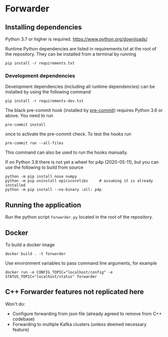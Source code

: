 
# Forwarder

## Installing dependencies

Python 3.7 or higher is required. https://www.python.org/downloads/

Runtime Python dependencies are listed in requirements.txt at the root of the
repository. They can be installed from a terminal by running
```
pip install -r requirements.txt
```

### Development dependencies

Development dependencies (including all runtime dependencies) can be installed by using the following command 

```
pip install -r requirements-dev.txt
```

The black pre-commit hook (installed by [pre-commit](https://pre-commit.com/)) requires Python 3.6 or above.
You need to run
```
pre-commit install
```
once to activate the pre-commit check.
To test the hooks run
```
pre-commit run --all-files
```
This command can also be used to run the hooks manually.

If on Python 3.8 there is not yet a wheel for p4p (2020-05-11), but you can use the following to build from source
```
python -m pip install nose numpy
python -m pip uninstall epicscorelibs     # assuming it is already installed
python -m pip install --no-binary :all: p4p
```

## Running the application

Run the python script `forwarder.py` located in the root of the repository.

## Docker

To build a docker image
```
docker build . -t forwarder
```

Use environment variables to pass command line arguments, for example
```
docker run -e CONFIG_TOPIC="localhost/config" -e STATUS_TOPIC="localhost/status" forwarder
```

## C++ Forwarder features not replicated here

Won't do:
- Configure forwarding from json file (already agreed to remove from C++ codebase)
- Forwarding to multiple Kafka clusters (unless deemed necessary feature)
